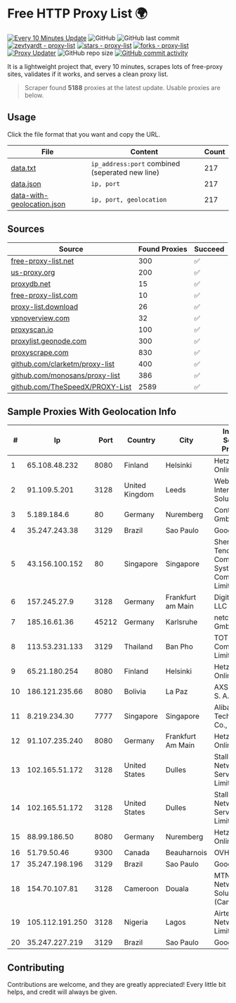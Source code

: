 
# Free HTTP Proxy List 🌍

[![Every 10 Minutes Update](https://github.com/mertguvencli/http-proxy-list/actions/workflows/main.yml/badge.svg?branch=main)](https://github.com/mertguvencli/http-proxy-list/actions/workflows/main.yml)
![GitHub](https://img.shields.io/github/license/mertguvencli/http-proxy-list)
![GitHub last commit](https://img.shields.io/github/last-commit/mertguvencli/http-proxy-list)
[![zevtyardt - proxy-list](https://img.shields.io/static/v1?label=zevtyardt&message=proxy-list&color=blue&logo=github)](https://github.com/zevtyardt/proxy-list "Go to GitHub repo")
[![stars - proxy-list](https://img.shields.io/github/stars/zevtyardt/proxy-list?style=social)](https://github.com/zevtyardt/proxy-list)
[![forks - proxy-list](https://img.shields.io/github/forks/zevtyardt/proxy-list?style=social)](https://github.com/zevtyardt/proxy-list)
[![Proxy Updater](https://github.com/zevtyardt/proxy-list/workflows/Proxy%20Updater/badge.svg)](https://github.com/zevtyardt/proxy-list/actions?query=workflow:"Proxy+Updater")
![GitHub repo size](https://img.shields.io/github/repo-size/zevtyardt/proxy-list)
[![GitHub commit activity](https://img.shields.io/github/commit-activity/m/zevtyardt/proxy-list?logo=commits)](https://github.com/zevtyardt/proxy-list/commits/main)

It is a lightweight project that, every 10 minutes, scrapes lots of free-proxy sites, validates if it works, and serves a clean proxy list.

> Scraper found **5188** proxies at the latest update. Usable proxies are below.

## Usage

Click the file format that you want and copy the URL.

|File|Content|Count|
|----|-------|-----|
|[data.txt](https://raw.githubusercontent.com/mertguvencli/http-proxy-list/main/proxy-list/data.txt)|`ip_address:port` combined (seperated new line)|217|
|[data.json](https://raw.githubusercontent.com/mertguvencli/http-proxy-list/main/proxy-list/data.json)|`ip, port`|217|
|[data-with-geolocation.json](https://raw.githubusercontent.com/mertguvencli/http-proxy-list/main/proxy-list/data-with-geolocation.json)|`ip, port, geolocation`|217|

## Sources

|Source|Found Proxies|Succeed|
|------|-------------|-------|
|[free-proxy-list.net](https://free-proxy-list.net)|300|✅|
|[us-proxy.org](https://www.us-proxy.org)|200|✅|
|[proxydb.net](http://proxydb.net)|15|✅|
|[free-proxy-list.com](https://free-proxy-list.com/?page=&port=&type%5B%5D=http&type%5B%5D=https&up_time=0&search=Search)|10|✅|
|[proxy-list.download](https://www.proxy-list.download/HTTP)|26|✅|
|[vpnoverview.com](https://vpnoverview.com/privacy/anonymous-browsing/free-proxy-servers)|32|✅|
|[proxyscan.io](https://www.proxyscan.io)|100|✅|
|[proxylist.geonode.com](https://proxylist.geonode.com/api/proxy-list?limit=300&page=1&sort_by=lastChecked&sort_type=desc&protocols=http,https)|300|✅|
|[proxyscrape.com](https://api.proxyscrape.com/v2/?request=displayproxies&protocol=http&timeout=10000&country=all&ssl=all&anonymity=all)|830|✅|
|[github.com/clarketm/proxy-list](https://raw.githubusercontent.com/clarketm/proxy-list/master/proxy-list-raw.txt)|400|✅|
|[github.com/monosans/proxy-list](https://raw.githubusercontent.com/monosans/proxy-list/main/proxies/http.txt)|386|✅|
|[github.com/TheSpeedX/PROXY-List](https://raw.githubusercontent.com/TheSpeedX/PROXY-List/master/http.txt)|2589|✅|


## Sample Proxies With Geolocation Info

|#|Ip|Port|Country|City|Internet Service Provider|
|-|--|----|-------|----|-------------------------|
|1|65.108.48.232|8080|Finland|Helsinki|Hetzner Online GmbH|
|2|91.109.5.201|3128|United Kingdom|Leeds|Webfusion Internet Solutions|
|3|5.189.184.6|80|Germany|Nuremberg|Contabo GmbH|
|4|35.247.243.38|3129|Brazil|Sao Paulo|Google LLC|
|5|43.156.100.152|80|Singapore|Singapore|Shenzhen Tencent Computer Systems Company Limited|
|6|157.245.27.9|3128|Germany|Frankfurt am Main|DigitalOcean, LLC|
|7|185.16.61.36|45212|Germany|Karlsruhe|netcup GmbH|
|8|113.53.231.133|3129|Thailand|Ban Pho|TOT Public Company Limited|
|9|65.21.180.254|8080|Finland|Helsinki|Hetzner Online GmbH|
|10|186.121.235.66|8080|Bolivia|La Paz|AXS Bolivia S. A.|
|11|8.219.234.30|7777|Singapore|Singapore|Alibaba (US) Technology Co., Ltd.|
|12|91.107.235.240|8080|Germany|Frankfurt Am Main|Hetzner Online AG|
|13|102.165.51.172|3128|United States|Dulles|Stallion Network Services Limited|
|14|102.165.51.172|3128|United States|Dulles|Stallion Network Services Limited|
|15|88.99.186.50|8080|Germany|Nuremberg|Hetzner Online GmbH|
|16|51.79.50.46|9300|Canada|Beauharnois|OVH SAS|
|17|35.247.198.196|3129|Brazil|Sao Paulo|Google LLC|
|18|154.70.107.81|3128|Cameroon|Douala|MTN Network Solutions (Cameroon)|
|19|105.112.191.250|3128|Nigeria|Lagos|Airtel Networks Limited|
|20|35.247.227.219|3129|Brazil|Sao Paulo|Google LLC|



## Contributing

Contributions are welcome, and they are greatly appreciated! Every
little bit helps, and credit will always be given.

